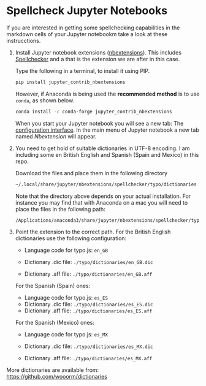 # Spellcheck Jupyter Notebooks

If you are interested in getting some spellchecking capabilities in the markdown cells of your Jupyter notebookm take a look at these instrucctions. 

1. Install Jupyter notebook extensions ([nbextensions](https://github.com/ipython-contrib/jupyter_contrib_nbextensions)). This includes [Spellchecker](https://nicoguaro.github.io/posts/ortografia_jupyter/.) and a that is the extension we are after in this case.

   Type the following in a terminal, to install it using PIP.

   ```zsh
   pip install jupyter_contrib_nbextensions
   ```

   However, if Anaconda is being used the **recommended method** is to use `conda`, as shown below.

   ```zsh
   conda install -c conda-forge jupyter_contrib_nbextensions
   ```

   When you start your Jupyter notebook you will see a new tab: The [configuration interface](https://github.com/Jupyter-contrib/jupyter_nbextensions_configurator). In the main menu of Jupyter notebook a new tab named *Nbextension* will appear. 

2. You need to get hold of suitable dictionaries in UTF-8 encoding. I am including some en British English and Spanish (Spain and Mexico) in this repo. 

   Download the files and place them in the following directory

   ```zsh
   ~/.local/share/jupyter/nbextensions/spellchecker/typo/dictionaries
   ```

   Note that the directory above depends on your actual installation. For instance you may find that with Anaconda on a mac you will need to place the files in the following path:

   ```zsh
   /Applications/anaconda3/share/jupyter/nbextensions/spellchecker/typo/dictionaries
   ```

3. Point the extension to the correct path. For the British English dictionaries use the following configuration:

   - Language code for typo.js: `en_GB`

   - Dictionary .dic file: `./typo/dictionaries/en_GB.dic`

   - Dictionary .aff file: `./typo/dictionaries/en_GB.aff`

   For the Spanish (Spain) ones:

   - Language code for typo.js: `es_ES`
   - Dictionary .dic file: `./typo/dictionaries/es_ES.dic`
   - Dictionary .aff file: `./typo/dictionaries/es_ES.aff`

   For the Spanish (Mexico) ones:
   
   - Language code for typo.js: `es_MX`
   
   - Dictionary .dic file: `./typo/dictionaries/es_MX.dic`
   
   - Dictionary .aff file: `./typo/dictionaries/es_MX.aff`

More dictionaries are available from: https://github.com/wooorm/dictionaries

